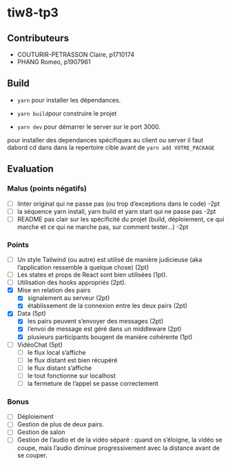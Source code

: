 # tiw8-tp3

## Contributeurs

- COUTURIR-PETRASSON Claire, p1710174
- PHANG Romeo, p1907961

## Build

- `yarn` pour installer les dépendances.

- `yarn build`pour construire le projet

- `yarn dev` pour démarrer le server sur le port 3000.

pour installer des dependances spécifiques au client ou server il faut dabord cd dans dans la repertoire cible avant de `yarn add VOTRE_PACKAGE`

## Evaluation

### Malus (points négatifs)

- [ ] linter original qui ne passe pas (ou trop d’exceptions dans le code) -2pt
- [ ] la séquence yarn install, yarn build et yarn start qui ne passe pas -2pt
- [ ] README pas clair sur les spécificité du projet (build, déploiement, ce qui marche et ce qui ne marche pas, sur comment tester…) -2pt

### Points

- [ ] Un style Tailwind (ou autre) est utilisé de manière judicieuse (aka l’application ressemble à quelque chose) (2pt)
- [ ] Les states et props de React sont bien utilisées (1pt).
- [ ] Utilisation des hooks appropriés (2pt).
- [X] Mise en relation des pairs
  - [X] signalement au serveur (2pt)
  - [X] établissement de la connexion entre les deux pairs (2pt)
- [X] Data (5pt)
  - [X] les pairs peuvent s’envoyer des messages (2pt)
  - [X] l’envoi de message est géré dans un middleware (2pt)
  - [X] plusieurs participants bougent de manière cohérente (1pt)
- [ ] VidéoChat (5pt)
  - [ ] le flux local s’affiche
  - [ ] le flux distant est bien récupéré
  - [ ] le flux distant s’affiche
  - [ ] le tout fonctionne sur localhost
  - [ ] la fermeture de l’appel se passe correctement

### Bonus

- [ ] Déploiement
- [ ] Gestion de plus de deux pairs.
- [ ] Gestion de salon
- [ ] Gestion de l’audio et de la vidéo séparé : quand on s’éloigne, la vidéo se coupe, mais l’audio diminue progressivement avec la distance avant de se couper.
